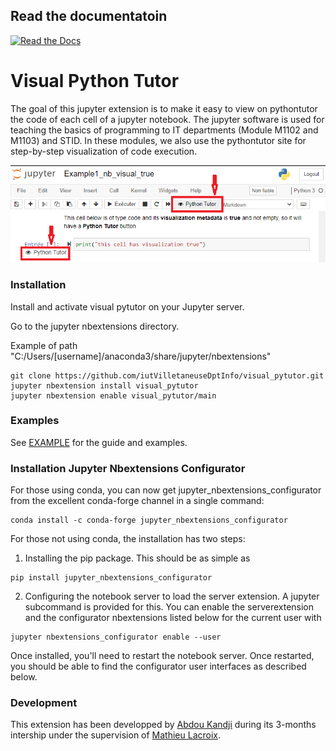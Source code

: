 ## Read the documentatoin
[![Read the Docs](https://img.shields.io/readthedocs/pip)](https://github.com/iutVilletaneuseDptInfo/visual_pytutor/wiki)
# Visual Python Tutor
The goal of this jupyter extension is to make it easy to view on pythontutor the code of each cell of a jupyter notebook.
The jupyter software is used for teaching the basics of programming to IT departments (Module M1102 and M1103) and STID. In these modules, we also use the pythontutor site for step-by-step visualization of code execution.

![Image description](icon-description.png)

### Installation
Install and activate visual pytutor on your Jupyter server.

Go to the jupyter nbextensions directory.

Example of path "C:/Users/\[username]/anaconda3/share/jupyter/nbextensions"
```
git clone https://github.com/iutVilletaneuseDptInfo/visual_pytutor.git
jupyter nbextension install visual_pytutor
jupyter nbextension enable visual_pytutor/main
```

### Examples
See [EXAMPLE](https://github.com/iutVilletaneuseDptInfo/visual_pytutor/tree/master/Exemple) for the guide and examples.

### Installation Jupyter Nbextensions Configurator
For those using conda, you can now get jupyter_nbextensions_configurator from the excellent conda-forge channel in a single command:

```
conda install -c conda-forge jupyter_nbextensions_configurator
```

For those not using conda, the installation has two steps:

1. Installing the pip package. This should be as simple as
```
pip install jupyter_nbextensions_configurator
```
2. Configuring the notebook server to load the server extension. A jupyter subcommand is provided for this. You can enable the serverextension and the configurator nbextensions listed below for the current user with
```
jupyter nbextensions_configurator enable --user
```
Once installed, you'll need to restart the notebook server. Once restarted, you should be able to find the configurator user interfaces as described below.

### Development

This extension has been developped by [Abdou Kandji](https://github.com/kandjiabdou) during its 3-months intership under the supervision of [Mathieu Lacroix](https://github.com/mathieuLacroix).